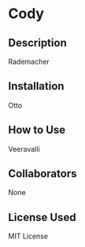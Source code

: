 
  # Cody

  ## Description
  
  Rademacher

  ## Installation
  
  Otto

  ## How to Use
  
  Veeravalli

  ## Collaborators
  
  None

  ## License Used
  
  MIT License
